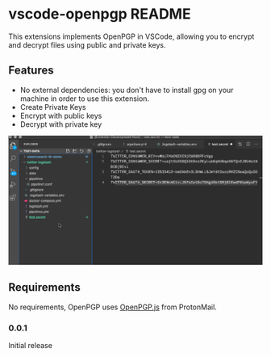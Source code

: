 # vscode-openpgp README

This extensions implements OpenPGP in VSCode, allowing you to encrypt and decrypt files using public and private keys.

## Features

- No external dependencies: you don't have to install gpg on your machine in order to use this extension.
- Create Private Keys
- Encrypt with public keys
- Decrypt with private key

![VSCode OpenPGP](images/vscode-openpgp.gif)

## Requirements

No requirements, OpenPGP uses [OpenPGP.js](https://openpgpjs.org/) from ProtonMail.


### 0.0.1

Initial release 
